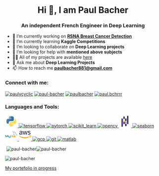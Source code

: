 <h1 align="center">Hi 👋, I am Paul Bacher</h1>
<h3 align="center">An independent French Engineer in Deep Learning</h3>

- 🔭 I’m currently working on [**RSNA Breast Cancer Detection**]([https://github.com/Paul-Bacher](https://github.com/Paul-Bacher/RSNA-Screening-Mammography-Breast-Cancer-Detection))
- 🌱 I’m currently learning **Kaggle Competitions**
- 👯 I’m looking to collaborate on **Deep Learning projects**
- 🤝 I’m looking for help with **mentioned above subjects**
- 👨‍💻 All of my projects are available [here](https://github.com/Paul-Bacher)
- 💬 Ask me about **Deep Learning Projects**
- 📫 How to reach me **paulbacher881@gmail.com**

<h3 align="left">Connect with me:</h3>
<p align="left">
<a href="https://twitter.com/paulycyclic" target="blank"><img align="center" src="https://raw.githubusercontent.com/rahuldkjain/github-profile-readme-generator/master/src/images/icons/Social/twitter.svg" alt="paulycyclic" height="30" width="40" /></a>
<a href="https://linkedin.com/in/paul-bacher" target="blank"><img align="center" src="https://raw.githubusercontent.com/rahuldkjain/github-profile-readme-generator/master/src/images/icons/Social/linked-in-alt.svg" alt="paul-bacher" height="30" width="40" /></a>
<a href="https://kaggle.com/paulbacher" target="blank"><img align="center" src="https://raw.githubusercontent.com/rahuldkjain/github-profile-readme-generator/master/src/images/icons/Social/kaggle.svg" alt="paulbacher" height="30" width="40" /></a>
<a href="https://instagram.com/paul.bchrrr" target="blank"><img align="center" src="https://raw.githubusercontent.com/rahuldkjain/github-profile-readme-generator/master/src/images/icons/Social/instagram.svg" alt="paul.bchrrr" height="30" width="40" /></a>
</p>

<h3 align="left">Languages and Tools:</h3>


<a href="https://www.python.org" target="_blank" rel="noreferrer"> <img src="https://raw.githubusercontent.com/devicons/devicon/master/icons/python/python-original.svg" alt="python" width="40" height="40"/> </a> <a href="https://www.tensorflow.org" target="_blank" rel="noreferrer"> <img src="https://www.vectorlogo.zone/logos/tensorflow/tensorflow-icon.svg" alt="tensorflow" width="40" height="40"/> </a> <a href="https://pytorch.org/" target="_blank" rel="noreferrer"> <img src="https://www.vectorlogo.zone/logos/pytorch/pytorch-icon.svg" alt="pytorch" width="40" height="40"/> </a> <a href="https://scikit-learn.org/" target="_blank" rel="noreferrer"> <img src="https://upload.wikimedia.org/wikipedia/commons/0/05/Scikit_learn_logo_small.svg" alt="scikit_learn" width="40" height="40"/> </a> <a href="https://opencv.org/" target="_blank" rel="noreferrer"> <img src="https://www.vectorlogo.zone/logos/opencv/opencv-icon.svg" alt="opencv" width="40" height="40"/> </a> <a href="https://pandas.pydata.org/" target="_blank" rel="noreferrer"> <img src="https://raw.githubusercontent.com/devicons/devicon/2ae2a900d2f041da66e950e4d48052658d850630/icons/pandas/pandas-original.svg" alt="pandas" width="40" height="40"/> </a> <a href="https://seaborn.pydata.org/" target="_blank" rel="noreferrer"> <img src="https://seaborn.pydata.org/_images/logo-mark-lightbg.svg" alt="seaborn" width="40" height="40"/> </a> <a href="https://www.mysql.com/" target="_blank" rel="noreferrer"> <img src="https://raw.githubusercontent.com/devicons/devicon/master/icons/mysql/mysql-original-wordmark.svg" alt="mysql" width="40" height="40"/> <a href="https://aws.amazon.com" target="_blank" rel="noreferrer"> <img src="https://raw.githubusercontent.com/devicons/devicon/master/icons/amazonwebservices/amazonwebservices-original-wordmark.svg" alt="aws" width="40" height="40"/> </a> <a href="https://cloud.google.com" target="_blank" rel="noreferrer"> <img src="https://www.vectorlogo.zone/logos/google_cloud/google_cloud-icon.svg" alt="gcp" width="40" height="40"/> </a> <a href="https://git-scm.com/" target="_blank" rel="noreferrer"> <img src="https://www.vectorlogo.zone/logos/git-scm/git-scm-icon.svg" alt="git" width="40" height="40"/> </a> <a href="https://www.mathworks.com/" target="_blank" rel="noreferrer"> <img src="https://upload.wikimedia.org/wikipedia/commons/2/21/Matlab_Logo.png" alt="matlab" width="40" height="40"/> </a>  

<p>&nbsp;<img align="center" src="https://github-readme-stats.vercel.app/api?username=paul-bacher&show_icons=true&locale=en" alt="paul-bacher" /><img align="center" src="https://github-readme-streak-stats.herokuapp.com/?user=paul-bacher&" alt="paul-bacher" /></p>

<p align="left"> <img src="https://komarev.com/ghpvc/?username=paul-bacher&label=Profile%20views&color=0e75b6&style=flat" alt="paul-bacher" /> </p>
  
[My portefolio in progress](https://paul-bacher.carrd.co)
